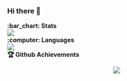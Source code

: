 ### Hi there 👋

<!--
**pietrobar/pietrobar** is a ✨ _special_ ✨ repository because its `README.md` (this file) appears on your GitHub profile.

Here are some ideas to get you started:

-->


<summary><b> :bar_chart: Stats</b></summary>

<a>
  <img align="center" src="https://github-readme-stats.vercel.app/api?username=pietrobar&show_icons=true&theme=highcontrast" />
</a>

<summary><b> :computer: Languages</b></summary>
<a>
  <img align="center" src="https://github-readme-stats.vercel.app/api/top-langs/?username=pietrobar&layout=compact&langs_count=8" />
</a>

<summary><b>🏆 Github Achievements</b></summary>
<p align="center">
  <img src="https://github-profile-trophy.vercel.app/?username=pietrobar&margin-w=5&theme=flat&column=4&margin-w=15&margin-h=15&no-frame=true" />
</a>

